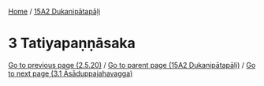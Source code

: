 
[Home](/) / [15A2 Dukanipātapāḷi](../15A2.md)

# 3 Tatiyapaṇṇāsaka


[Go to previous page (2.5.20)](2/2.5/2.5.20.md) / [Go to parent page (15A2 Dukanipātapāḷi)](0.md) / [Go to next page (3.1 Āsāduppajahavagga)](3/3.1.md)


